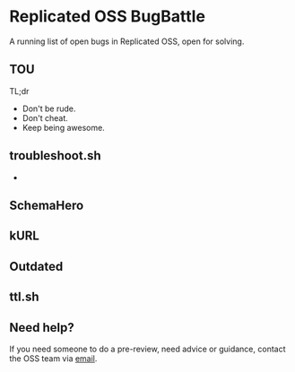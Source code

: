 # Replicated OSS BugBattle
A running list of open bugs in Replicated OSS, open for solving. 

## TOU

TL;dr 

- Don't be rude.
- Don't cheat.
- Keep being awesome.

## troubleshoot.sh

-

## SchemaHero

## kURL

## Outdated

## ttl.sh

## Need help?

If you need someone to do a pre-review, need advice or guidance, contact the OSS team via [email](mailto:oss@replicated.com).
